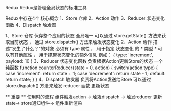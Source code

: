 Redux
    Redux是管理全局状态的标准工具

Redux中存在4个 核心概念
    1、Store 仓库
    2、Action 动作
    3、Reducer  状态变化函数
    4、Dispatch  触发器

1、Store 仓库
    保存整个应用的状态
    全局唯一
    可以通过 store.getState() 方法来获取当前状态 ， 通过 store.dispatch() 方法来触发状态变化
2、Action 动作
    描述"发生了什么？"的对象
    必须有 type 属性 ， 用于指定 状态变化 的 * 类型 *
    可以有其他属性 ， 用于携带状态变化的额外信息
        例如：
        {
            type: 'increment',
            payload: 10
        }
3、Reducer 状态变化函数
    负责根据Action更新Store的状态
    一个纯函数
        function counterReducer(state = 0, action) {
            switch(action.type) {
                case 'increment':
                    return state + 1;
                case 'decrement':
                    return state - 1;
                default:
                    return state;
            }
        }
4、Dispatch 触发器
    负责将Action发送给Store
    可以通过 store.dispatch() 方法来触发 reducer 函数 更新状态

**  重要  **
使用时的流程
    组件触发action -> 触发dispatch -> 触发reducer 更新state-> store通知组件-> 组件重新渲染

